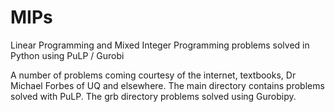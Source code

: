 # MIPs
Linear Programming and Mixed Integer Programming problems solved in Python using PuLP / Gurobi

A number of problems coming courtesy of the internet, textbooks, Dr Michael Forbes of UQ and elsewhere. 
The main directory contains problems solved with PuLP.
The grb directory problems solved using Gurobipy. 
